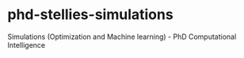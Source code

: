 # phd-stellies-simulations
Simulations (Optimization and Machine learning)  - PhD Computational Intelligence
